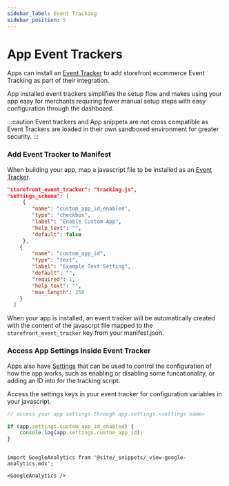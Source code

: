 ```yaml
---
sidebar_label: Event Tracking
sidebar_position: 5
---
```

# App Event Trackers

Apps can install an [Event Tracker](/docs/storefront/event-tracking.md) to add storefront ecommerce Event Tracking as part of their integration.

App installed event trackers simplifies the setup flow and makes using your app easy for merchants requiring fewer manual setup steps with easy configuration through the dashboard.


:::caution
Event trackers and App snippets are not cross compatible as Event Trackers are loaded in their own sandboxed environment for greater security.
:::

### Add Event Tracker to Manifest

When building your app, map a javascript file to be installed as an [Event Tracker](/docs/storefront/event-tracking.md).

```json title="Example Storefront Event Tracker"
"storefront_event_tracker": "tracking.js",
"settings_schema": [
     {
        "name": "custom_app_id_enabled",
        "type": "checkbox",
        "label": "Enable Custom App",
        "help_text": "",
        "default": false
     },
    {
        "name": "custom_app_id",
        "type": "text",
        "label": "Example Text Setting",
        "default": "",
        "required": 1,
        "help_text": "",
        "max_length": 250
    }
  ]
```

When your app is installed, an event tracker will be automatically created with the content of the javascrpt file mapped to the `storefront_event_tracker` key from your manifest.json.

### Access App Settings Inside Event Tracker

Apps also have [Settings](/docs/apps/settings.md) that can be used to control the configuration of how the app works, such as enabling or disabling some funcationality, or adding an ID into for the tracking script.

Access the settings keys in your event tracker for configuration variables in your javascript.

```javascript title="Example Settings Usage in Snippet"
// access your app settings through app.settings.<settings name>

if (app.settings.custom_app_id_enabled) {
    console.log(app.settings.custom_app_id);
}
```

```mdx-code-block

import GoogleAnalytics from '@site/_snippets/_view-google-analytics.mdx';

<GoogleAnalytics />

```
